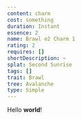 ```yaml
---
content: charm
cost: something
duration: Instant
essence: 2
name: Brawl e2 Charm 1
rating: 2
requires: []
shortDescription: ~
splat: Second Sunrise
tags: []
trait: Brawl
tree: Avalanche
type: Simple
---
```


Hello **world**!
